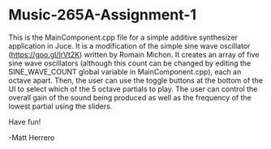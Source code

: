 # Music-265A-Assignment-1

This is the MainComponent.cpp file for a simple additive synthesizer application in Juce. It is
a modification of the simple sine wave oscillator (https://goo.gl/lrVt2K) written by Romain Michon.
It creates an array of five sine wave oscillators (although this count can be changed by editing the
SINE_WAVE_COUNT global variable in MainComponent.cpp), each an octave apart. Then, the user can use the
toggle buttons at the bottom of the UI to select which of the 5 octave partials to play. The user can
control the overall gain of the sound being produced as well as the frequency of the lowest partial
using the sliders.

Have fun!

-Matt Herrero
